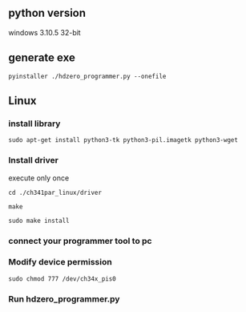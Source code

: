 ## python version

windows 3.10.5 32-bit

## generate exe

```
pyinstaller ./hdzero_programmer.py --onefile
```

## Linux

### install library

```
sudo apt-get install python3-tk python3-pil.imagetk python3-wget
```

### Install driver

 execute only once

 `cd ./ch341par_linux/driver`

 `make`

 `sudo make install`

### connect your programmer tool to pc

### Modify device permission

`sudo chmod 777 /dev/ch34x_pis0`

### Run hdzero_programmer.py
